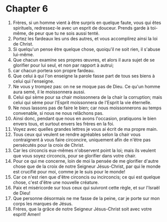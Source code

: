 # Chapter 6

1. Frères, si un homme vient à être surpris en quelque faute, vous qui êtes spirituels, redressez-le avec un esprit de douceur. Prends garde à toi-même, de peur que tu ne sois aussi tenté.
2. Portez les fardeaux les uns des autres, et vous accomplirez ainsi la loi de Christ.
3. Si quelqu'un pense être quelque chose, quoiqu'il ne soit rien, il s'abuse lui-même.
4. Que chacun examine ses propres œuvres, et alors il aura sujet de se glorifier pour lui seul, et non par rapport à autrui;
5. car chacun portera son propre fardeau.
6. Que celui à qui l'on enseigne la parole fasse part de tous ses biens à celui qui l'enseigne.
7. Ne vous y trompez pas: on ne se moque pas de Dieu. Ce qu'un homme aura semé, il le moissonnera aussi.
8. Celui qui sème pour sa chair moissonnera de la chair la corruption; mais celui qui sème pour l'Esprit moissonnera de l'Esprit la vie éternelle.
9. Ne nous lassons pas de faire le bien; car nous moissonnerons au temps convenable, si nous ne nous relâchons pas.
10. Ainsi donc, pendant que nous en avons l'occasion, pratiquons le bien envers tous, et surtout envers les frères en la foi.
11. Voyez avec quelles grandes lettres je vous ai écrit de ma propre main.
12. Tous ceux qui veulent se rendre agréables selon la chair vous contraignent à vous faire circoncire, uniquement afin de n'être pas persécutés pour la croix de Christ.
13. Car les circoncis eux-mêmes n'observent point la loi; mais ils veulent que vous soyez circoncis, pour se glorifier dans votre chair.
14. Pour ce qui me concerne, loin de moi la pensée de me glorifier d'autre chose que de la croix de notre Seigneur Jésus-Christ, par qui le monde est crucifié pour moi, comme je le suis pour le monde!
15. Car ce n'est rien que d'être circoncis ou incirconcis; ce qui est quelque chose, c'est d'être une nouvelle créature.
16. Paix et miséricorde sur tous ceux qui suivront cette règle, et sur l'Israël de Dieu!
17. Que personne désormais ne me fasse de la peine, car je porte sur mon corps les marques de Jésus.
18. Frères, que la grâce de notre Seigneur Jésus-Christ soit avec votre esprit! Amen!

